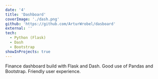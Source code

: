```yaml
---
date: '4'
title: 'Dashboard'
coverImage: './dash.png'
github: 'https://github.com/ArturWrobel/dasboard'
external: ''
tech:
  - Python (Flask)
  - Dash
  - Bootstrap
showInProjects: true
---
```


Finance dashboard build with Flask and Dash. Good use of Pandas and Bootstrap. Friendly user experience.
